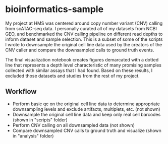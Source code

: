 # bioinformatics-sample

My project at HMS was centered around copy number variant (CNV) calling from scATAC-seq data. I personally curated all of my datasets from NCBI GEO, and benchmarked the CNV calling pipeline on different read depths to inform dataset and sample selection. This is a subset of some of the scripts I wrote to downsample the original cell line data used by the creators of the CNV caller and compare the downsampled calls to ground truth events. 

The final visualization notebook creates figures demarcated with a dotted line that represents a depth level characteristic of many promising samples collected with similar assays that I had found. Based on these results, I excluded those datasets and studies from the rest of my project. 

## Workflow
* Perform basic qc on the original cell line data to determine appropriate downsampling levels and exclude artifacts, multiplets, etc. (not shown)
* Downsample the original cell line data and keep only real cell barcodes (shown in "scripts" folder)
* Perform CNV calling on all downsampled data (not shown)
* Compare downsampled CNV calls to ground truth and visualize (shown in "analysis" folder)
